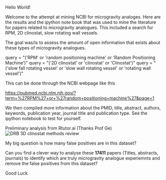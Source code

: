 Hello World! 

Welcome to the attempt at mining NCBI for microgravity analoges. 
Here are the results and the ipython note book that was used to mine the literature for papers related to microgravity analogues. 
This included a search for RPM, 2D clinostat, slow rotating wall vessels. 

The goal was/is to assess the amount of open information that exists about these types of microgravity analogues. 

query = "('RPM' or 'random positioning machine' or 'Random Positioning Machine')"
query = "('2D clinostat' or 'clinostat' or 'Clinostat')" 
query = "('slow fall rotating vessel' or 'slow wall rotating vessel' or 'rotating wall vessel')"

This can be done through the NCBI webpage like this

https://pubmed.ncbi.nlm.nih.gov/?term=%27RPM%27+or+%27random+positioning+machine%27&page=1

We then compiled more information about the PMID, title, abstract, authors, keywords, publication year, journal title and publication type. 
See the ipython notebook to test for yourself. 

Preliminary analysis from Rtutor.ai (Thanks Prof Ge)
![DRB 3D clinostat methods review](https://github.com/dr-richard-barker/Microgravity_analogue_review/assets/8679982/46697904-b4c4-4395-97f0-d2f3731cc182)


My big question is how many false positives are in this dataset? 

Can you find a clever way to analyse these **17411** papers (Titles, abstracts, journals) to identify which are truly microgravity analogue experiemnts and remove the false positives from this dataset?  

Good Luck
